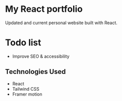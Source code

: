 # My React portfolio

Updated and current personal website built with React.

# Todo list

- Improve SEO & accessibility

## Technologies Used

- React
- Tailwind CSS
- Framer motion
